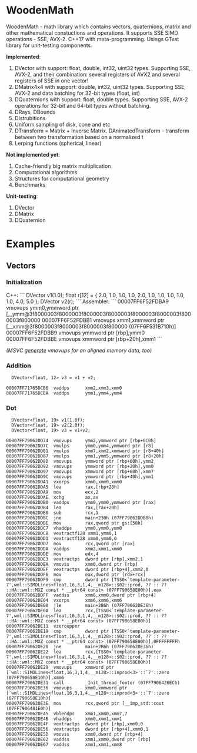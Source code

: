 # WoodenMath
WoodenMath - math library which contains vectors, quaternions, matrix and other mathematical constuctions and operations. 
It supports SSE SIMD operations - SSE, AVX-2. C++17 with meta-programming. Usings GTest library for unit-testing components.

<b>Implemented</b>:
1. DVector with support: float, double, int32, uint32 types. Supporting SSE, AVX-2, and their combination: several registers of AVX2 and several registers of SSE in one vector!
2. DMatrix4x4 with support: double, int32, uint32 types. Supporting SSE, AVX-2 and data batching for 32-bit types (float, int)
3. DQuaternions with support: float, double types. Supporting SSE, AVX-2 operations for 32-bit and 64-bit types without batching.
4. DRays, DBounds
5. Distrubitions
6. Uniform sampling of disk, cone and etc
7. DTransform = Matrix + Inverse Matrix. DAnimatedTransform - transform between two transformation based on a normalized t
8. Lerping functions (spherical, linear)

<b>Not implemented yet</b>:
1. Cache-friendly big matrix multiplication
2. Computational algorithms
3. Structures for computational geometry 
4. Benchmarks

<b>Unit-testing</b>:
1. DVector
2. DMatrix
3. DQuaternion


<h1> Examples </h1>
<h2> Vectors </h2>

<h3> Initialization </h3>
C++:
```
  DVector<float, 12> v1(1.0);   
  float r[12] = { 2.0, 1.0, 1.0, 1.0, 2.0, 1.0, 1.0, 1.0, 1.0, 1.0, 4.0, 5.0 };   
  DVector<float, 12> v2(r);   
```   
Assembler:   
```
00007FF6F52FDBA9  vmovups     ymm0,ymmword ptr [__ymm@3f8000003f8000003f8000003f8000003f8000003f8000003f8000003f800000 
00007FF6F52FDBB1  vmovups     xmm1,xmmword ptr [__xmm@3f8000003f8000003f8000003f800000 (07FF6F531B710h)]  
00007FF6F52FDBB9  vmovups     ymmword ptr [rbp],ymm0  
00007FF6F52FDBBE  vmovups     xmmword ptr [rbp+20h],xmm1 
```   

<i>(MSVC [generate](https://developercommunity.visualstudio.com/content/problem/19160/regression-from-vs-2015-in-ssseavx-instructions-ge.html) vmovups for an aligned memory data, too)</i>

<h3> Addition </h3>

```
  DVector<float, 12> v3 = v1 + v2;   
```
```
00007FF71765DCB6  vaddps      xmm2,xmm3,xmm0  
00007FF71765DCBA  vaddps      ymm1,ymm4,ymm4 
```
<h3> Dot </h3>

```
  DVector<float, 19> v1(1.0f);   
  DVector<float, 19> v2(2.0f);   
  DVector<float, 19> v3 = v1+v2;   
```
```
00007FF79062DD74  vmovups     ymm2,ymmword ptr [rbp+0C0h]  
00007FF79062DD7C  vmulps      ymm0,ymm4,ymmword ptr [r8]  
00007FF79062DD81  vmulps      xmm7,xmm2,xmmword ptr [r8+40h]  
00007FF79062DD87  vmulps      ymm1,ymm5,ymmword ptr [r8+20h]  
00007FF79062DD8D  vmovups     ymmword ptr [rbp+60h],ymm2  
00007FF79062DD92  vmovups     ymmword ptr [rbp+20h],ymm0  
00007FF79062DD97  vmovups     xmmword ptr [rbp+60h],xmm7  
00007FF79062DD9C  vmovups     ymmword ptr [rbp+40h],ymm1  
00007FF79062DDA1  vxorps      xmm0,xmm0,xmm0  
00007FF79062DDA5  lea         rax,[rbp+20h]  
00007FF79062DDA9  mov         ecx,2  
00007FF79062DDAE  xchg        ax,ax  
00007FF79062DDB0  vaddps      ymm0,ymm0,ymmword ptr [rax]  
00007FF79062DDB4  lea         rax,[rax+20h]  
00007FF79062DDB8  sub         rcx,1  
00007FF79062DDBC  jne         main+230h (07FF79062DDB0h)  
00007FF79062DDBE  mov         rax,qword ptr gs:[58h]  
00007FF79062DDC7  vhaddps     ymm0,ymm0,ymm0  
00007FF79062DDCB  vextractf128 xmm1,ymm0,1  
00007FF79062DDD1  vextractf128 xmm0,ymm0,0  
00007FF79062DDD7  mov         rcx,qword ptr [rax]  
00007FF79062DDDA  vaddps      xmm2,xmm1,xmm0  
00007FF79062DDDE  mov         edx,4  
00007FF79062DDE3  vextractps  dword ptr [rbp],xmm2,1  
00007FF79062DDEA  vmovss      xmm0,dword ptr [rbp]  
00007FF79062DDEF  vextractps  dword ptr [rbp+4],xmm2,0  
00007FF79062DDF6  mov         eax,dword ptr [rdx+rcx]  
00007FF79062DDF9  cmp         dword ptr [TSS0<`template-parameter-7',wml::SIMDLines<float,16,3,1,4,__m128>::$02::prod, ?? :: ?? ::HA::wml::MXZ const * __ptr64 const> (07FF790658E00h)],eax  
00007FF79062DDFF  vaddss      xmm8,xmm0,dword ptr [rbp+4]  
00007FF79062DE04  vxorps      xmm6,xmm6,xmm6  
00007FF79062DE08  jle         main+2B6h (07FF79062DE36h)  
00007FF79062DE0A  lea         rcx,[TSS0<`template-parameter-7',wml::SIMDLines<float,16,3,1,4,__m128>::$02::prod, ?? :: ?? ::HA::wml::MXZ const * __ptr64 const> (07FF790658E00h)]  
00007FF79062DE11  vzeroupper  
00007FF79062DE19  cmp         dword ptr [TSS0<`template-parameter-7',wml::SIMDLines<float,16,3,1,4,__m128>::$02::prod, ?? :: ?? ::HA::wml::MXZ const * __ptr64 const> (07FF790658E00h)],0FFFFFFFFh  
00007FF79062DE20  jne         main+2B6h (07FF79062DE36h)  
00007FF79062DE22  lea         rcx,[TSS0<`template-parameter-7',wml::SIMDLines<float,16,3,1,4,__m128>::$02::prod, ?? :: ?? ::HA::wml::MXZ const * __ptr64 const> (07FF790658E00h)]  
00007FF79062DE29  vmovups     xmmword ptr [`wml::SIMDLines<float,16,3,1,4,__m128>::inprod<3>'::`7'::zero (07FF790658E10h)],xmm6  
00007FF79062DE31  call        _Init_thread_footer (07FF7906426ECh)  
00007FF79062DE36  vmovups     xmm0,xmmword ptr [`wml::SIMDLines<float,16,3,1,4,__m128>::inprod<3>'::`7'::zero (07FF790658E10h)]  
00007FF79062DE3E  mov         rcx,qword ptr [__imp_std::cout (07FF7906481E0h)]  
00007FF79062DE45  vblendps    xmm1,xmm0,xmm7,7  
00007FF79062DE4B  vhaddps     xmm0,xmm1,xmm1  
00007FF79062DE4F  vextractps  dword ptr [rbp],xmm0,0  
00007FF79062DE56  vextractps  dword ptr [rbp+4],xmm0,1  
00007FF79062DE5D  vmovss      xmm0,dword ptr [rbp+4]  
00007FF79062DE62  vaddss      xmm1,xmm0,dword ptr [rbp]  
00007FF79062DE67  vaddss      xmm1,xmm1,xmm8  
```
